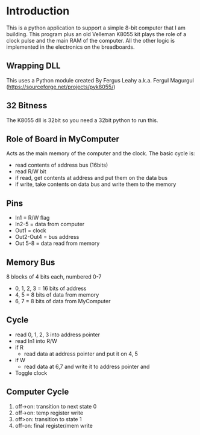 # Introduction

This is a python application to support a simple 8-bit computer that I am building. This program plus
an old Velleman K8055 kit plays the role of a clock pulse and the main RAM of the computer. All
the other logic is implemented in the electronics on the breadboards.

## Wrapping DLL
This uses a Python module created By Fergus Leahy a.k.a. Fergul Magurgul
(https://sourceforge.net/projects/pyk8055/)

## 32 Bitness

The K8055 dll is 32bit so you need a 32bit python to run this.

## Role of Board in MyComputer

Acts as the main memory of the computer and the clock.
The basic cycle is:
 * read contents of address bus (16bits)
 * read R/W bit
 * if read, get contents at address and put them on the data bus
 * if write, take contents on data bus and write them to the memory 

## Pins
* In1 = R/W flag
* In2-5 = data from computer
* Out1 = clock
* Out2-Out4 = bus address
* Out 5-8 = data read from memory

## Memory Bus

8 blocks of 4 bits each, numbered 0-7

 * 0, 1, 2, 3 = 16 bits of address
 * 4, 5 = 8 bits of data from memory
 * 6, 7 = 8 bits of data from MyComputer

## Cycle
 * read 0, 1, 2, 3 into address pointer
 * read In1 into R/W
 * if R
   * read data at address pointer and put it on 4, 5
 * if W
   * read data at 6,7 and write it to address pointer and
 * Toggle clock

## Computer Cycle
1. off->on: transition to next state 0
2. off->on: temp register write
3. off>on: transition to state 1
4. off-on: final register/mem write
